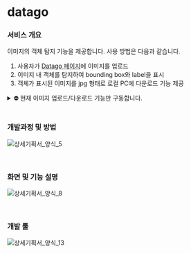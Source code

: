 # datago

### 서비스 개요
이미지의 객체 탐지 기능을 제공합니다. 사용 방법은 다음과 같습니다.
1. 사용자가 [Datago 페이지](https://datagoes.blogspot.com/p/object-detection.html)에 이미지를 업로드
2. 이미지 내 객체를 탐지하여 bounding box와 label을 표시
3. 객체가 표시된 이미지를 jpg 형태로 로컬 PC에 다운로드 기능 제공

<details>
  <summary>⛔ 현재 이미지 업로드/다운로드 기능만 구동합니다.</summary>
  Datago 페이지에 사용된 객체 탐지 API를 서빙한 클라우드 서버의 서비스 종료로, 객체 탐지 기능은 작동하지 않습니다.
</details>

<br>

### 개발과정 및 방법
![상세기획서_양식_5](https://github.com/EA-park/datago/assets/65931894/a710a40b-22ca-453d-8ee6-572127648abc)

<br>

### 화면 및 기능 설명
![상세기획서_양식_8](https://github.com/EA-park/datago/assets/65931894/c7ddaad8-af81-4f9b-a39f-c82f2e41f01c)

<br>

### 개발 툴
![상세기획서_양식_13](https://github.com/EA-park/datago/assets/65931894/04620f93-48c3-47ac-af10-6fd94391dcc8)
